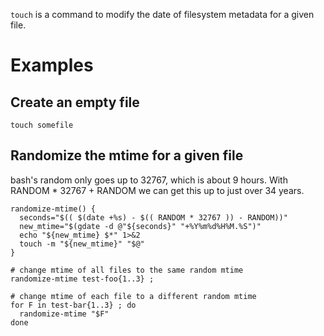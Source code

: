 `touch` is a command to modify the date of filesystem metadata for a given file.

# Examples

## Create an empty file

`touch somefile`

## Randomize the mtime for a given file

bash's random only goes up to 32767, which is about 9 hours. With RANDOM * 32767 + RANDOM we can get this up to just over 34 years.

```
randomize-mtime() {
  seconds="$(( $(date +%s) - $(( RANDOM * 32767 )) - RANDOM))"
  new_mtime="$(gdate -d @"${seconds}" "+%Y%m%d%H%M.%S")"
  echo "${new_mtime} $*" 1>&2
  touch -m "${new_mtime}" "$@"
}

# change mtime of all files to the same random mtime
randomize-mtime test-foo{1..3} ;

# change mtime of each file to a different random mtime
for F in test-bar{1..3} ; do
  randomize-mtime "$F"
done
```
